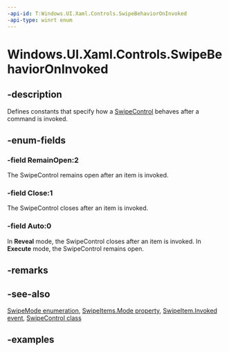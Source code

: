 ```yaml
---
-api-id: T:Windows.UI.Xaml.Controls.SwipeBehaviorOnInvoked
-api-type: winrt enum
---
```


<!-- Enumeration syntax.
public enum SwipeBehaviorOnInvoked : int 
-->

# Windows.UI.Xaml.Controls.SwipeBehaviorOnInvoked

## -description

Defines constants that specify how a [SwipeControl](swipecontrol.md) behaves after a command is invoked.

## -enum-fields

### -field RemainOpen:2

The SwipeControl remains open after an item is invoked.

### -field Close:1

The SwipeControl closes after an item is invoked.

### -field Auto:0

In **Reveal** mode, the SwipeControl closes after an item is invoked. In **Execute** mode, the SwipeControl remains open.

## -remarks

## -see-also

[SwipeMode enumeration](swipemode.md), [SwipeItems.Mode property](swipeitems_mode.md), [SwipeItem.Invoked event](swipeitem_invoked.md), [SwipeControl class](swipecontrol.md)

## -examples
